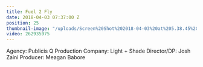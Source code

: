 ```yaml
---
title: Fuel 2 Fly
date: 2018-04-03 07:37:00 Z
position: 25
thumbnail-image: "/uploads/Screen%20Shot%202018-04-03%20at%205.38.45%20pm.png"
video: 262935975
---
```


Agency: Publicis Q
Production Company: Light + Shade
Director/DP: Josh Zaini
Producer: Meagan Babore